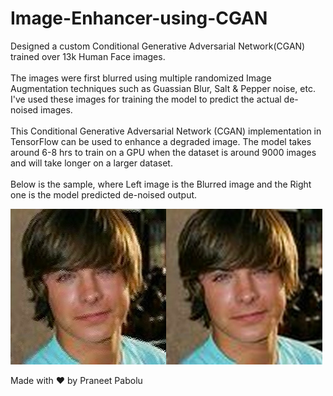 # Image-Enhancer-using-CGAN

Designed a custom Conditional Generative Adversarial Network(CGAN) trained over 13k Human Face images.
<br><br>
The images were first blurred using multiple randomized Image Augmentation techniques such as Guassian Blur, Salt & Pepper noise, etc. I've used these images for training the model to predict the actual de-noised images.
<br><br>
This Conditional Generative Adversarial Network (CGAN) implementation in TensorFlow can be used to enhance a degraded image. The model takes around 6-8 hrs to train on a GPU when the dataset is around 9000 images and will take longer on a larger dataset.
<br><br>
Below is the sample, where Left image is the Blurred image and the Right one is the model predicted de-noised output.

![](https://github.com/DeathReaper0965/Image-Enhancer-using-CGAN/blob/master/data/image-enhancer-gan.png)

Made with ❤️ by Praneet Pabolu
